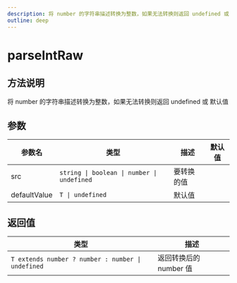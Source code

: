 ```yaml
---
description: 将 number 的字符串描述转换为整数，如果无法转换则返回 undefined 或 默认值
outline: deep
---
```


# parseIntRaw

## 方法说明

将 number 的字符串描述转换为整数，如果无法转换则返回 undefined 或 默认值

## 参数

| 参数名 | 类型 | 描述 | 默认值 |
| --- | --- | --- | --- |
| src | `string \| boolean \| number \| undefined` | 要转换的值 |  |
| defaultValue | `T \| undefined` | 默认值 |  |

## 返回值

| 类型 | 描述 |
| --- | --- |
| `T extends number ? number : number \| undefined` | 返回转换后的 number 值 |
